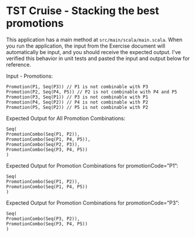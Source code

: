 # TST Cruise - Stacking the best promotions
This application has a main method at `src/main/scala/main.scala`.
When you run the application, the input from the Exercise document will automatically be input, and you should receive the expected output.  I've verified this behavior in unit tests and pasted the input and output below for reference.

Input - Promotions:
```
Promotion(P1, Seq(P3)) // P1 is not combinable with P3
Promotion(P2, Seq(P4, P5)) // P2 is not combinable with P4 and P5
Promotion(P3, Seq(P1)) // P3 is not combinable with P1
Promotion(P4, Seq(P2)) // P4 is not combinable with P2
Promotion(P5, Seq(P2)) // P5 is not combinable with P2
```

Expected Output for All Promotion Combinations:
```
Seq(
PromotionCombo(Seq(P1, P2)),
PromotionCombo(Seq(P1, P4, P5)),
PromotionCombo(Seq(P2, P3)),
PromotionCombo(Seq(P3, P4, P5))
)
```

Expected Output for Promotion Combinations for promotionCode=”P1”:
```
Seq(
PromotionCombo(Seq(P1, P2)),
PromotionCombo(Seq(P1, P4, P5))
)
```

Expected Output for Promotion Combinations for promotionCode=”P3”:
```
Seq(
PromotionCombo(Seq(P3, P2)),
PromotionCombo(Seq(P3, P4, P5))
)
```